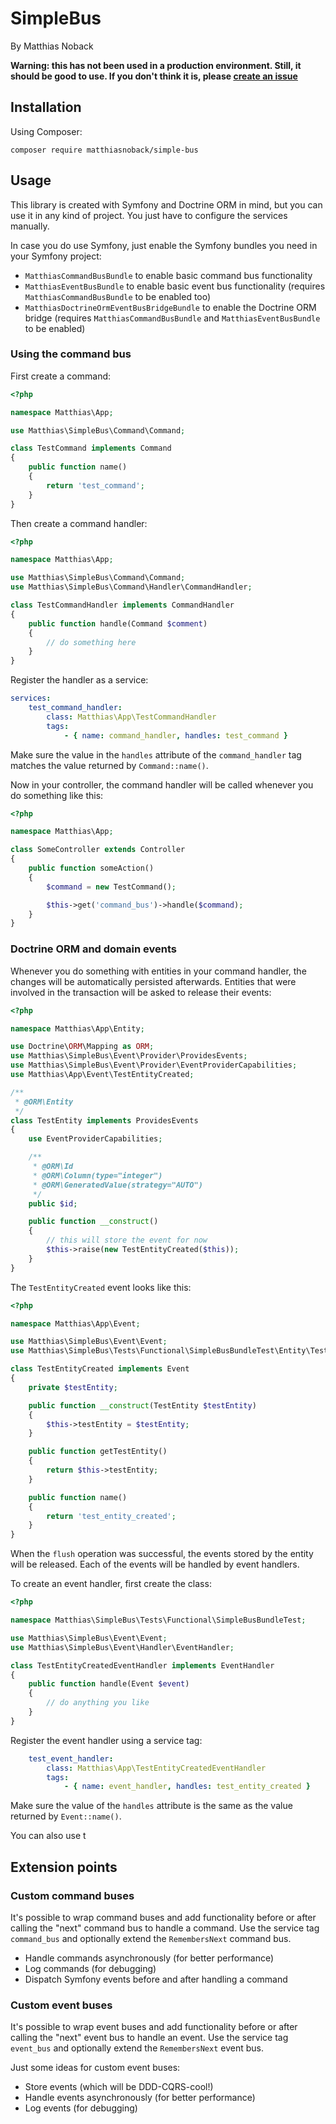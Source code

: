 # SimpleBus

By Matthias Noback

**Warning: this has not been used in a production environment. Still, it should be good to use. If you don't think it is, please [create an issue](https://github.com/matthiasnoback/simple-bus/issues)**

## Installation

Using Composer:

    composer require matthiasnoback/simple-bus

## Usage

This library is created with Symfony and Doctrine ORM in mind, but you can use it in any kind of project. You just have
to configure the services manually.

In case you do use Symfony, just enable the Symfony bundles you need in your Symfony project:

- `MatthiasCommandBusBundle` to enable basic command bus functionality
- `MatthiasEventBusBundle` to enable basic event bus functionality (requires `MatthiasCommandBusBundle` to be enabled too)
- `MatthiasDoctrineOrmEventBusBridgeBundle` to enable the Doctrine ORM bridge (requires `MatthiasCommandBusBundle` and `MatthiasEventBusBundle` to be enabled)

### Using the command bus

First create a command:

```php
<?php

namespace Matthias\App;

use Matthias\SimpleBus\Command\Command;

class TestCommand implements Command
{
    public function name()
    {
        return 'test_command';
    }
}
```

Then create a command handler:

```php
<?php

namespace Matthias\App;

use Matthias\SimpleBus\Command\Command;
use Matthias\SimpleBus\Command\Handler\CommandHandler;

class TestCommandHandler implements CommandHandler
{
    public function handle(Command $comment)
    {
        // do something here
    }
}
```

Register the handler as a service:

```yaml
services:
    test_command_handler:
        class: Matthias\App\TestCommandHandler
        tags:
            - { name: command_handler, handles: test_command }
```

Make sure the value in the `handles` attribute of the `command_handler` tag matches the value returned by
`Command::name()`.

Now in your controller, the command handler will be called whenever you do something like this:

```php
<?php

namespace Matthias\App;

class SomeController extends Controller
{
    public function someAction()
    {
        $command = new TestCommand();

        $this->get('command_bus')->handle($command);
    }
}
```

### Doctrine ORM and domain events

Whenever you do something with entities in your command handler, the changes will be automatically persisted afterwards.
Entities that were involved in the transaction will be asked to release their events:

```php
<?php

namespace Matthias\App\Entity;

use Doctrine\ORM\Mapping as ORM;
use Matthias\SimpleBus\Event\Provider\ProvidesEvents;
use Matthias\SimpleBus\Event\Provider\EventProviderCapabilities;
use Matthias\App\Event\TestEntityCreated;

/**
 * @ORM\Entity
 */
class TestEntity implements ProvidesEvents
{
    use EventProviderCapabilities;

    /**
     * @ORM\Id
     * @ORM\Column(type="integer")
     * @ORM\GeneratedValue(strategy="AUTO")
     */
    public $id;

    public function __construct()
    {
        // this will store the event for now
        $this->raise(new TestEntityCreated($this));
    }
}
```

The `TestEntityCreated` event looks like this:

```php
<?php

namespace Matthias\App\Event;

use Matthias\SimpleBus\Event\Event;
use Matthias\SimpleBus\Tests\Functional\SimpleBusBundleTest\Entity\TestEntity;

class TestEntityCreated implements Event
{
    private $testEntity;

    public function __construct(TestEntity $testEntity)
    {
        $this->testEntity = $testEntity;
    }

    public function getTestEntity()
    {
        return $this->testEntity;
    }

    public function name()
    {
        return 'test_entity_created';
    }
}
```

When the `flush` operation was successful, the events stored by the entity will be released. Each of the events will
be handled by event handlers.

To create an event handler, first create the class:

```php
<?php

namespace Matthias\SimpleBus\Tests\Functional\SimpleBusBundleTest;

use Matthias\SimpleBus\Event\Event;
use Matthias\SimpleBus\Event\Handler\EventHandler;

class TestEntityCreatedEventHandler implements EventHandler
{
    public function handle(Event $event)
    {
        // do anything you like
    }
}
```

Register the event handler using a service tag:

```yaml
    test_event_handler:
        class: Matthias\App\TestEntityCreatedEventHandler
        tags:
            - { name: event_handler, handles: test_entity_created }
```

Make sure the value of the `handles`  attribute is the same as the value returned by `Event::name()`.

You can also use t

## Extension points

### Custom command buses

It's possible to wrap command buses and add functionality before or after calling the "next" command bus to handle a command. Use the service tag `command_bus` and optionally extend the `RemembersNext` command bus.

- Handle commands asynchronously (for better performance)
- Log commands (for debugging)
- Dispatch Symfony events before and after handling a command

### Custom event buses

It's possible to wrap event buses and add functionality before or after calling the "next" event bus to handle an event. Use the service tag `event_bus` and optionally extend the `RemembersNext` event bus.

Just some ideas for custom event buses:

- Store events (which will be DDD-CQRS-cool!)
- Handle events asynchronously (for better performance)
- Log events (for debugging)

